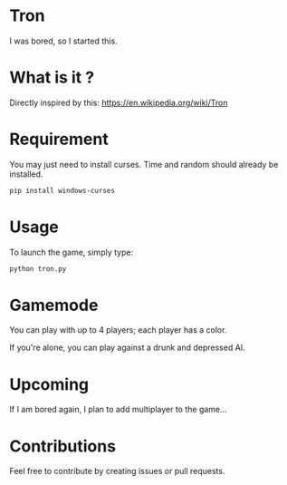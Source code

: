 # Tron
I was bored, so I started this.

# What is it ?
Directly inspired by this: https://en.wikipedia.org/wiki/Tron

# Requirement

You may just need to install curses. Time and random should already be installed.
``` bash
pip install windows-curses
```

# Usage

To launch the game, simply type:
``` bash
python tron.py
```

# Gamemode

You can play with up to 4 players; each player has a color.

If you're alone, you can play against a drunk and depressed AI.

# Upcoming

If I am bored again, I plan to add multiplayer to the game...

# Contributions

Feel free to contribute by creating issues or pull requests.
